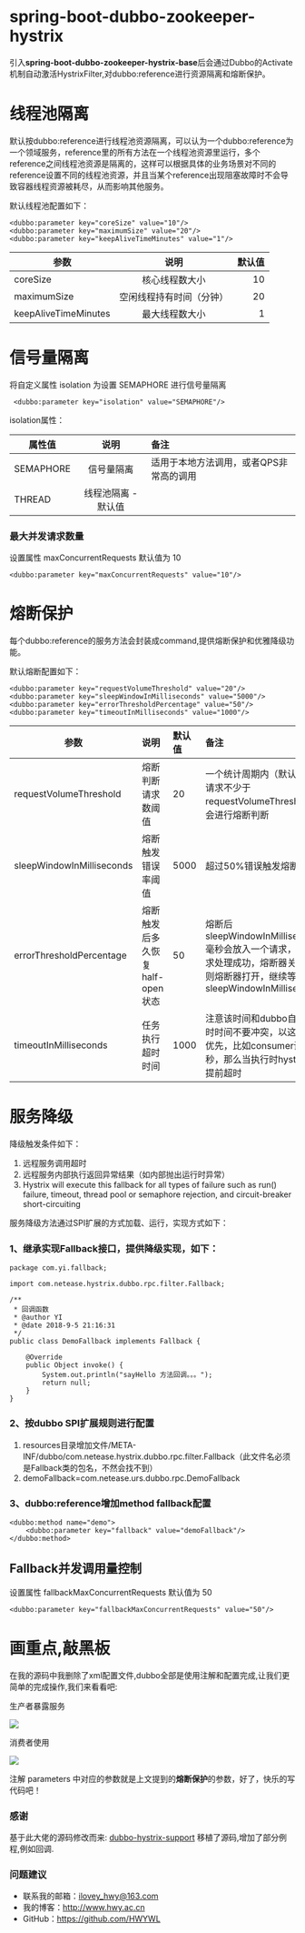 # spring-boot-dubbo-zookeeper-hystrix
引入**spring-boot-dubbo-zookeeper-hystrix-base**后会通过Dubbo的Activate机制自动激活HystrixFilter,对dubbo:reference进行资源隔离和熔断保护。

# 线程池隔离
默认按dubbo:reference进行线程池资源隔离，可以认为一个dubbo:reference为一个领域服务，reference里的所有方法在一个线程池资源里运行，多个reference之间线程池资源是隔离的，这样可以根据具体的业务场景对不同的reference设置不同的线程池资源，并且当某个reference出现阻塞故障时不会导致容器线程资源被耗尽，从而影响其他服务。

默认线程池配置如下：
```
<dubbo:parameter key="coreSize" value="10"/>
<dubbo:parameter key="maximumSize" value="20"/>
<dubbo:parameter key="keepAliveTimeMinutes" value="1"/>
```
| 参数        | 说明           | 默认值  |
| ------------- |:-------------:| -----:|
| coreSize      | 核心线程数大小 | 10 |
| maximumSize      | 空闲线程持有时间（分钟）      |   20 |
| keepAliveTimeMinutes | 最大线程数大小      |    1 |

# 信号量隔离
将自定义属性 isolation 为设置 SEMAPHORE 进行信号量隔离

` <dubbo:parameter key="isolation" value="SEMAPHORE"/>` 

isolation属性：

| 属性值        | 说明          | 备注 |
| ------------- |:-------------:| :-----|
| SEMAPHORE    | 信号量隔离 | 适用于本地方法调用，或者QPS非常高的调用 |
| THREAD      | 线程池隔离 -默认值      |  |

### 最大并发请求数量
设置属性 maxConcurrentRequests 默认值为 10

`<dubbo:parameter key="maxConcurrentRequests" value="10"/>`


# 熔断保护
每个dubbo:reference的服务方法会封装成command,提供熔断保护和优雅降级功能。

默认熔断配置如下：
```
<dubbo:parameter key="requestVolumeThreshold" value="20"/>
<dubbo:parameter key="sleepWindowInMilliseconds" value="5000"/>
<dubbo:parameter key="errorThresholdPercentage" value="50"/>
<dubbo:parameter key="timeoutInMilliseconds" value="1000"/>
```
| 参数        | 说明           | 默认值  |   备注      |
| ------------- |:-------------| :---- |:---- |
| requestVolumeThreshold      | 熔断判断请求数阈值 | 20 |一个统计周期内（默认10秒）请求不少于requestVolumeThreshold才会进行熔断判断 |
| sleepWindowInMilliseconds     | 熔断触发错误率阈值      |   5000 | 超过50%错误触发熔断|
| errorThresholdPercentage | 熔断触发后多久恢复half-open状态     |    50 |熔断后sleepWindowInMilliseconds毫秒会放入一个请求，如果请求处理成功，熔断器关闭，否则熔断器打开，继续等待sleepWindowInMilliseconds |
| timeoutInMilliseconds | 任务执行超时时间       |    1000 | 注意该时间和dubbo自己的超时时间不要冲突，以这个时间优先，比如consumer设置3秒，那么当执行时hystrix会提前超时 |

# 服务降级
降级触发条件如下：
1. 远程服务调用超时
1. 远程服务内部执行返回异常结果（如内部抛出运行时异常）
1. Hystrix will execute this fallback for all types of failure such as run() failure, timeout, thread pool or semaphore rejection, and circuit-breaker short-circuiting

服务降级方法通过SPI扩展的方式加载、运行，实现方式如下：
### 1、继承实现Fallback接口，提供降级实现，如下：
```
package com.yi.fallback;

import com.netease.hystrix.dubbo.rpc.filter.Fallback;

/**
 * 回调函数
 * @author YI
 * @date 2018-9-5 21:16:31
 */
public class DemoFallback implements Fallback {

    @Override
    public Object invoke() {
        System.out.println("sayHello 方法回调。。。");
        return null;
    }
}
```
### 2、按dubbo SPI扩展规则进行配置
1. resources目录增加文件/META-INF/dubbo/com.netease.hystrix.dubbo.rpc.filter.Fallback（此文件名必须是Fallback类的包名，不然会找不到）
2. demoFallback=com.netease.urs.dubbo.rpc.DemoFallback

### 3、dubbo:reference增加method fallback配置
```
<dubbo:method name="demo">
    <dubbo:parameter key="fallback" value="demoFallback"/>
</dubbo:method>
```
## Fallback并发调用量控制
设置属性 fallbackMaxConcurrentRequests 默认值为 50

`<dubbo:parameter key="fallbackMaxConcurrentRequests" value="50"/>`

# 画重点,敲黑板
在我的源码中我删除了xml配置文件,dubbo全部是使用注解和配置完成,让我们更简单的完成操作,我们来看看吧:

生产者暴露服务

![](https://i.imgur.com/L9Emelb.jpg)

消费者使用

![](https://i.imgur.com/iA2xVxq.jpg)

注解 parameters 中对应的参数就是上文提到的**熔断保护**的参数，好了，快乐的写代码吧！

### 感谢
基于此大佬的源码修改而来: [dubbo-hystrix-support](https://github.com/yskgood/dubbo-hystrix-support)
移植了源码,增加了部分例程,例如回调.

### 问题建议

- 联系我的邮箱：ilovey_hwy@163.com
- 我的博客：http://www.hwy.ac.cn
- GitHub：https://github.com/HWYWL